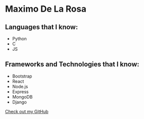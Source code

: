 # Maximo De La Rosa

## Languages that I know:

- Python
- C
- JS


## Frameworks and Technologies that I know:

- Bootstrap
- React
- Node.js
- Express
- MongoDB
- Django



[Check out my GitHub](https://github.com/Maxjoeld)

